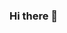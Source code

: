 ### Hi there 👋

<!--

- 🔭 I’m currently working on my career changing to Technology
- 🌱 I’m currently learning Web/Software Develop
    - Actual language - REACT and JAVASCRIPT)
- 👯 I’m looking to collaborate on 
- 🤔 I’m looking for help with my first professional opportunity in Technology
- 💬 Ask me about ...
- 📫 How to reach me:
  - [My Portfolio (version 1.0).(https://pedro-laranjeira.netlify.app/
  - [My ![317725_linkedin_social_icon](https://github.com/pedroasso/pedroasso/assets/83821358/444c67ee-df1a-4b94-9e84-05b932261794)].(https://www.linkedin.com/in/pedroh-laranjeira/)
  - [My ![insta](https://github.com/pedroasso/pedroasso/assets/83821358/54b106ce-1f8e-4df6-8830-5b6a69f7cd71)].(https://www.instagram.com/pedrolaranjeira85/)
-->
